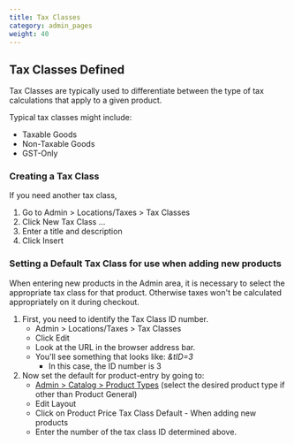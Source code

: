 ```yaml
---
title: Tax Classes
category: admin_pages
weight: 40
---
```


## Tax Classes Defined

Tax Classes are typically used to differentiate between the type of tax calculations that apply to a given product.

Typical tax classes might include:

*   Taxable Goods
*   Non-Taxable Goods
*   GST-Only

### Creating a Tax Class

If you need another tax class,

1.  Go to <a class="mw-selflink selflink">Admin > Locations/Taxes > Tax Classes</a>
2.  Click New Tax Class ...
3.  Enter a title and description
4.  Click Insert

### Setting a Default Tax Class for use when adding new products

When entering new products in the Admin area, it is necessary to select the appropriate tax class for that product. Otherwise taxes won't be calculated appropriately on it during checkout.

1.  First, you need to identify the Tax Class ID number.
    *   <a class="mw-selflink selflink">Admin > Locations/Taxes > Tax Classes</a>
    *   Click Edit
    *   Look at the URL in the browser address bar.
    *   You'll see something that looks like: _&tID=3_
        *   In this case, the ID number is 3
2.  Now set the default for product-entry by going to:
    *   [Admin > Catalog > Product Types](/user/admin_pages/catalog/product_types/) (select the desired product type if other than Product General)
    *   Edit Layout
    *   Click on Product Price Tax Class Default - When adding new products
    *   Enter the number of the tax class ID determined above.

